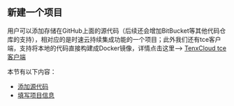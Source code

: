 ## 新建一个项目
用户可以添加存储在GitHub上面的源代码（后续还会增加BitBucket等其他代码仓库的支持），相对应的是时速云持续集成功能的一个项目；此外我们还有tce客户端，支持将本地的代码直接构建成Docker镜像，详情点击这里--> [TenxCloud tce 客户端](client-download.md)

本节有以下内容：
 * [添加源代码](project-listcoderepo.md)
 * [填写项目信息](project-fill.md)
